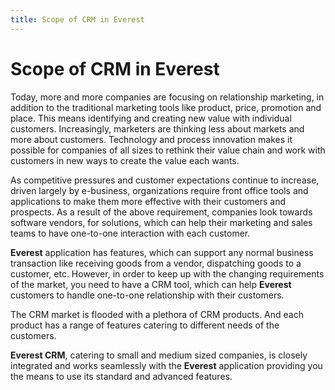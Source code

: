 ```yaml
---
title: Scope of CRM in Everest
---
```


# Scope of CRM  in Everest


Today, more and more companies are focusing on relationship marketing,  in addition to the traditional marketing tools like product, price, promotion  and place. This means identifying and creating new value with individual  customers. Increasingly, marketers are thinking less about markets and  more about customers. Technology and process innovation makes it possible  for companies of all sizes to rethink their value chain and work with  customers in new ways to create the value each wants.


As competitive pressures and customer expectations continue to increase,  driven largely by e-business,  organizations require front office tools and applications to make them  more effective with their customers and prospects. As a result of the  above requirement, companies look towards software vendors, for solutions,  which can help their marketing and sales teams to have one-to-one interaction  with each customer.


**Everest** application has features,  which can support any normal business transaction like receiving goods  from a vendor, dispatching goods to a customer, etc. However, in order  to keep up with the changing requirements of the market, you need to have  a CRM tool,  which can help **Everest** customers  to handle one-to-one relationship with their customers.


The CRM market  is flooded with a plethora of CRM  products. And each product has a range of features catering to different  needs of the customers.


**Everest CRM**,  catering to small and medium sized companies, is closely integrated and  works seamlessly  with the **Everest** application providing  you the means to use its standard and advanced features.
